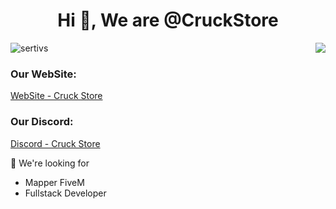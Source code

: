<h1 align="center">Hi 👋, We are @CruckStore</h1>

<a href="<https://discord.com/users/746700907248484393>">
  <img src="https://lanyard.cnrad.dev/api/746700907248484393?hideTimestamp=true&idleMessage=Sleeping" align="right" />
</a>

<p align="left"> <img src="https://komarev.com/ghpvc/?username=CruckStore&label=Profile%20views&color=0e75b6&style=flat" alt="sertivs" /> </p>

<h3 align="left">Our WebSite:</h3>
<p><a href="https://cruck.store" target="_blank">WebSite - Cruck Store</a></p>

<h3 align="left">Our Discord:</h3>
<p><a href="https://discord.gg/cruckstore" target="_blank">Discord - Cruck Store</a></p>

💞️ We're looking for
  - Mapper FiveM
  - Fullstack Developer
